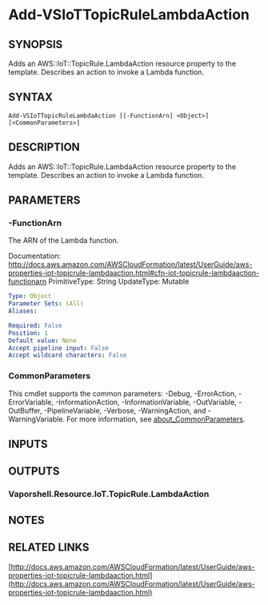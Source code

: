 # Add-VSIoTTopicRuleLambdaAction

## SYNOPSIS
Adds an AWS::IoT::TopicRule.LambdaAction resource property to the template.
Describes an action to invoke a Lambda function.

## SYNTAX

```
Add-VSIoTTopicRuleLambdaAction [[-FunctionArn] <Object>] [<CommonParameters>]
```

## DESCRIPTION
Adds an AWS::IoT::TopicRule.LambdaAction resource property to the template.
Describes an action to invoke a Lambda function.

## PARAMETERS

### -FunctionArn
The ARN of the Lambda function.

Documentation: http://docs.aws.amazon.com/AWSCloudFormation/latest/UserGuide/aws-properties-iot-topicrule-lambdaaction.html#cfn-iot-topicrule-lambdaaction-functionarn
PrimitiveType: String
UpdateType: Mutable

```yaml
Type: Object
Parameter Sets: (All)
Aliases:

Required: False
Position: 1
Default value: None
Accept pipeline input: False
Accept wildcard characters: False
```

### CommonParameters
This cmdlet supports the common parameters: -Debug, -ErrorAction, -ErrorVariable, -InformationAction, -InformationVariable, -OutVariable, -OutBuffer, -PipelineVariable, -Verbose, -WarningAction, and -WarningVariable. For more information, see [about_CommonParameters](http://go.microsoft.com/fwlink/?LinkID=113216).

## INPUTS

## OUTPUTS

### Vaporshell.Resource.IoT.TopicRule.LambdaAction
## NOTES

## RELATED LINKS

[http://docs.aws.amazon.com/AWSCloudFormation/latest/UserGuide/aws-properties-iot-topicrule-lambdaaction.html](http://docs.aws.amazon.com/AWSCloudFormation/latest/UserGuide/aws-properties-iot-topicrule-lambdaaction.html)

